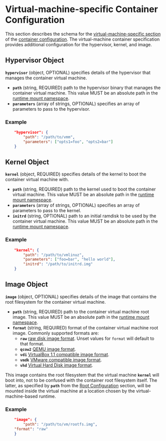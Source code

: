 # <a name="VirtualMachineSpecificContainerConfiguration" /> Virtual-machine-specific Container Configuration

This section describes the schema for the [virtual-machine-specific section](config_zh.md#platform-specific-configuration) of the [container configuration](config_zh.md).
The virtual-machine container specification provides additional configuration for the hypervisor, kernel, and image.

## <a name="HypervisorObject" /> Hypervisor Object

**`hypervisor`** (object, OPTIONAL) specifies details of the hypervisor that manages the container virtual machine.
* **`path`** (string, REQUIRED) path to the hypervisor binary that manages the container virtual machine.
    This value MUST be an absolute path in the [runtime mount namespace](glossary_zh.md#runtime-namespace).
* **`parameters`** (array of strings, OPTIONAL) specifies an array of parameters to pass to the hypervisor.

### Example

```json
    "hypervisor": {
        "path": "/path/to/vmm",
        "parameters": ["opts1=foo", "opts2=bar"]
    }
```

## <a name="KernelObject" /> Kernel Object

**`kernel`** (object, REQUIRED) specifies details of the kernel to boot the container virtual machine with.
* **`path`** (string, REQUIRED) path to the kernel used to boot the container virtual machine.
    This value MUST be an absolute path in the [runtime mount namespace](glossary_zh.md#runtime-namespace).
* **`parameters`** (array of strings, OPTIONAL) specifies an array of parameters to pass to the kernel.
* **`initrd`** (string, OPTIONAL) path to an initial ramdisk to be used by the container virtual machine.
    This value MUST be an absolute path in the [runtime mount namespace](glossary_zh.md#runtime-namespace).

### Example

```json
    "kernel": {
        "path": "/path/to/vmlinuz",
        "parameters": ["foo=bar", "hello world"],
        "initrd": "/path/to/initrd.img"
    }
```

## <a name="ImageObject" /> Image Object

**`image`** (object, OPTIONAL) specifies details of the image that contains the root filesystem for the container virtual machine.
* **`path`** (string, REQUIRED) path to the container virtual machine root image.
    This value MUST be an absolute path in the [runtime mount namespace](glossary_zh.md#runtime-namespace).
* **`format`** (string, REQUIRED) format of the container virtual machine root image. Commonly supported formats are:
    * **`raw`** [raw disk image format][raw-image-format]. Unset values for `format` will default to that format.
    * **`qcow2`** [QEMU image format][qcow2-image-format].
    * **`vdi`** [VirtualBox 1.1 compatible image format][vdi-image-format].
    * **`vmdk`** [VMware compatible image format][vmdk-image-format].
    * **`vhd`** [Virtual Hard Disk image format][vhd-image-format].

This image contains the root filesystem that the virtual machine **`kernel`** will boot into, not to be confused with the container root filesystem itself. The latter, as specified by **`path`** from the [Root Configuration](config_zh.md#Root-Configuration) section, will be mounted inside the virtual machine at a location chosen by the virtual-machine-based runtime.

### Example

```json
    "image": {
        "path": "/path/to/vm/rootfs.img",
	"format": "raw"
    }
```

[raw-image-format]: https://en.wikipedia.org/wiki/IMG_(file_format)
[qcow2-image-format]: https://git.qemu.org/?p=qemu.git;a=blob_plain;f=docs/interop/qcow2.txt;hb=HEAD
[vdi-image-format]: https://forensicswiki.org/wiki/Virtual_Disk_Image_(VDI)
[vmdk-image-format]: http://www.vmware.com/app/vmdk/?src=vmdk
[vhd-image-format]: https://github.com/libyal/libvhdi/blob/master/documentation/Virtual%20Hard%20Disk%20(VHD)%20image%20format.asciidoc
